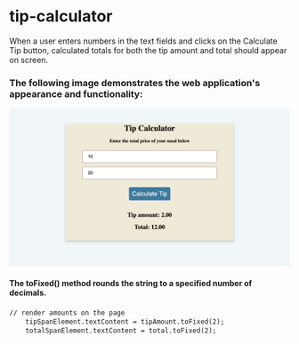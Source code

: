 # tip-calculator

When a user enters numbers in the text fields and clicks on the Calculate Tip button, calculated totals for both the tip amount and total should appear on screen.

### The following image demonstrates the web application's appearance and functionality:

![The Tip Calculator app has returned a tip amount of 2.00 and a total of 12.00, for a meal cost of 10 and tip of 20%.](./assets/images/01-screenshot.png)

#### The toFixed() method rounds the string to a specified number of decimals.

```
// render amounts on the page
    tipSpanElement.textContent = tipAmount.toFixed(2);
    totalSpanElement.textContent = total.toFixed(2);
```
